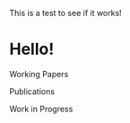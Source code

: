 This is a test to see if it works!


Hello!
=======

Working Papers

Publications

Work in Progress
